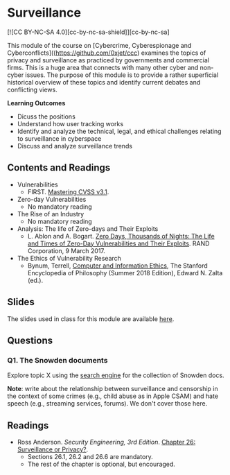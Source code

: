 # Surveillance
[![CC BY-NC-SA 4.0][cc-by-nc-sa-shield]][cc-by-nc-sa]

This module of the course on [Cybercrime, Cyberespionage and Cyberconflicts]((https://github.com/0xjet/ccc) examines the topics of privacy and surveillance as practiced by governments and commercial firms. This is a huge area that connects with many other cyber and non-cyber issues. The purpose of this module is to provide a rather superficial historical overview of these topics and identify current debates and conflicting views.

**Learning Outcomes**
* Dicuss the positions 
* Understand how user tracking works
* Identify and analyze the technical, legal, and ethical challenges relating to surveillance in cyberspace
* Discuss and analyze surveillance trends


## Contents and Readings

* Vulnerabilities
    * FIRST. [Mastering CVSS v3.1](https://learning.first.org/courses/course-v1:FIRST+CVSSv3.1+2020/about).
* Zero-day Vulnerabilities
    * No mandatory reading
* The Rise of an Industry
    * No mandatory reading
* Analysis: The life of Zero-days and Their Exploits
    * L. Ablon and A. Bogart. [Zero Days, Thousands of Nights: The Life and Times of Zero-Day Vulnerabilities and Their Exploits](https://www.rand.org/pubs/research_reports/RR1751.html). RAND Corporation, 9 March 2017.
* The Ethics of Vulnerability Research
    * Bynum, Terrell, [Computer and Information Ethics](https://plato.stanford.edu/archives/sum2018/entries/ethics-computer/), The Stanford Encyclopedia of Philosophy (Summer 2018 Edition), Edward N. Zalta (ed.).

## Slides

The slides used in class for this module are available [here](https://docs.google.com/presentation/d/10g3HtQ1Si9Qb7orqk2mH0rxStX1GsAZCqyAfkqGEZXg).


## Questions

### Q1. The Snowden documents 
Explore topic X using the [search engine](https://search.edwardsnowden.com) for the collection of Snowden docs.


**Note**: write about the relationship between surveillance and censorship in the context of some crimes (e.g., child abuse as in Apple CSAM) and hate speech (e.g., streaming services, forums). We don't cover those here.


## Readings

* Ross Anderson. _Security Engineering, 3rd Edition_. [Chapter 26: Surveillance or Privacy?](https://www.cl.cam.ac.uk/~rja14/book.html).
    * Sections 26.1, 26.2 and 26.6 are mandatory.
    * The rest of the chapter is optional, but encouraged.

